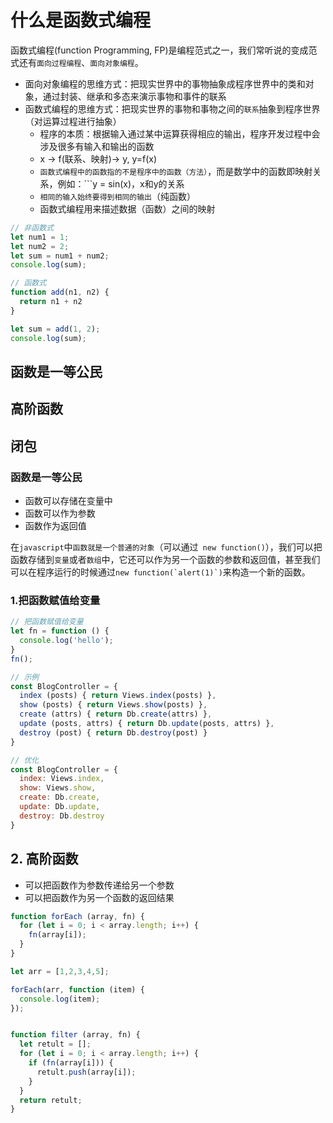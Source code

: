 <!--
 * @Description: 不积跬步，无以至千里
 * @version: 0.0.1
 * @Company: 
 * @Author: 林深
 * @Date: 2022-04-04 19:23:45
 * @LastEditors: 林深
 * @LastEditTime: 2022-04-04 20:12:45
-->
# 什么是函数式编程

  函数式编程(function Programming, FP)是编程范式之一，我们常听说的变成范式还有```面向过程编程```、```面向对象编程```。

+ 面向对象编程的思维方式：把现实世界中的事物抽象成程序世界中的类和对象，通过封装、继承和多态来演示事物和事件的联系
+ 函数式编程的思维方式：把现实世界的事物和事物之间的```联系```抽象到程序世界（对运算过程进行抽象）
  + 程序的本质：根据输入通过某中运算获得相应的输出，程序开发过程中会涉及很多有输入和输出的函数
  + x -> f(联系、映射)-> y, y=f(x)
  + ```函数式编程中的函数指的不是程序中的函数（方法）```，而是数学中的函数即映射关系，例如：```y = sin(x)，x和y的关系
  + ```相同的输入始终要得到相同的输出```（纯函数）
  + 函数式编程用来描述数据（函数）之间的映射

```js
// 非函数式
let num1 = 1;
let num2 = 2;
let sum = num1 + num2;
console.log(sum);

// 函数式
function add(n1, n2) {
  return n1 + n2
}

let sum = add(1, 2);
console.log(sum);
```

## 函数是一等公民
## 高阶函数
## 闭包

### 函数是一等公民

+ 函数可以存储在变量中
+ 函数可以作为参数
+ 函数作为返回值

在```javascript```中```函数就是一个普通的对象```（可以通过``` new function()```），我们可以把函数存储到```变量```或者```数组```中，它还可以作为另一个函数的参数和返回值，甚至我们可以在程序运行的时候通过```new function(`alert(1)`)```来构造一个新的函数。

### 1.把函数赋值给变量

```js
// 把函数赋值给变量
let fn = function () {
  console.log('hello');
}
fn();

// 示例
const BlogController = {
  index (posts) { return Views.index(posts) },
  show (posts) { return Views.show(posts) },
  create (attrs) { return Db.create(attrs) },
  update (posts, attrs) { return Db.update(posts, attrs) },
  destroy (post) { return Db.destroy(post) }
}

// 优化
const BlogController = {
  index: Views.index,
  show: Views.show,
  create: Db.create,
  update: Db.update,
  destroy: Db.destroy
}
```

## 2. 高阶函数

+ 可以把函数作为参数传递给另一个参数
+ 可以把函数作为另一个函数的返回结果

```js 
function forEach (array, fn) {
  for (let i = 0; i < array.length; i++) {
    fn(array[i]);
  }
}

let arr = [1,2,3,4,5];

forEach(arr, function (item) {
  console.log(item);
});


function filter (array, fn) {
  let retult = [];
  for (let i = 0; i < array.length; i++) {
    if (fn(array[i])) {
      retult.push(array[i]);
    }
  }
  return retult;
}
```
